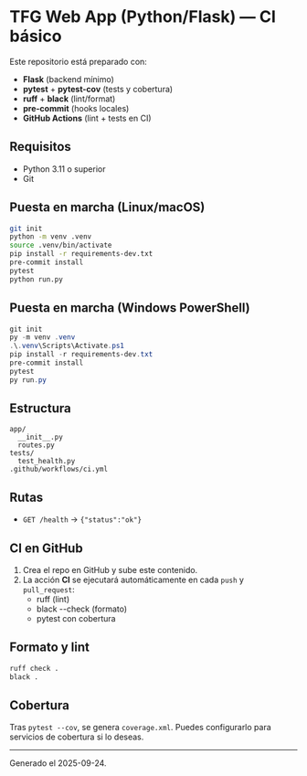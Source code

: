 # TFG Web App (Python/Flask) — CI básico

Este repositorio está preparado con:
- **Flask** (backend mínimo)
- **pytest** + **pytest-cov** (tests y cobertura)
- **ruff** + **black** (lint/format)
- **pre-commit** (hooks locales)
- **GitHub Actions** (lint + tests en CI)

## Requisitos
- Python 3.11 o superior
- Git

## Puesta en marcha (Linux/macOS)
```bash
git init
python -m venv .venv
source .venv/bin/activate
pip install -r requirements-dev.txt
pre-commit install
pytest
python run.py
```

## Puesta en marcha (Windows PowerShell)
```powershell
git init
py -m venv .venv
.\.venv\Scripts\Activate.ps1
pip install -r requirements-dev.txt
pre-commit install
pytest
py run.py
```

## Estructura
```
app/
  __init__.py
  routes.py
tests/
  test_health.py
.github/workflows/ci.yml
```

## Rutas
- `GET /health` -> `{"status":"ok"}`

## CI en GitHub
1. Crea el repo en GitHub y sube este contenido.
2. La acción **CI** se ejecutará automáticamente en cada `push` y `pull_request`:
   - ruff (lint)
   - black --check (formato)
   - pytest con cobertura

## Formato y lint
```bash
ruff check .
black .
```

## Cobertura
Tras `pytest --cov`, se genera `coverage.xml`. Puedes configurarlo para servicios de cobertura si lo deseas.

---
Generado el 2025-09-24.
